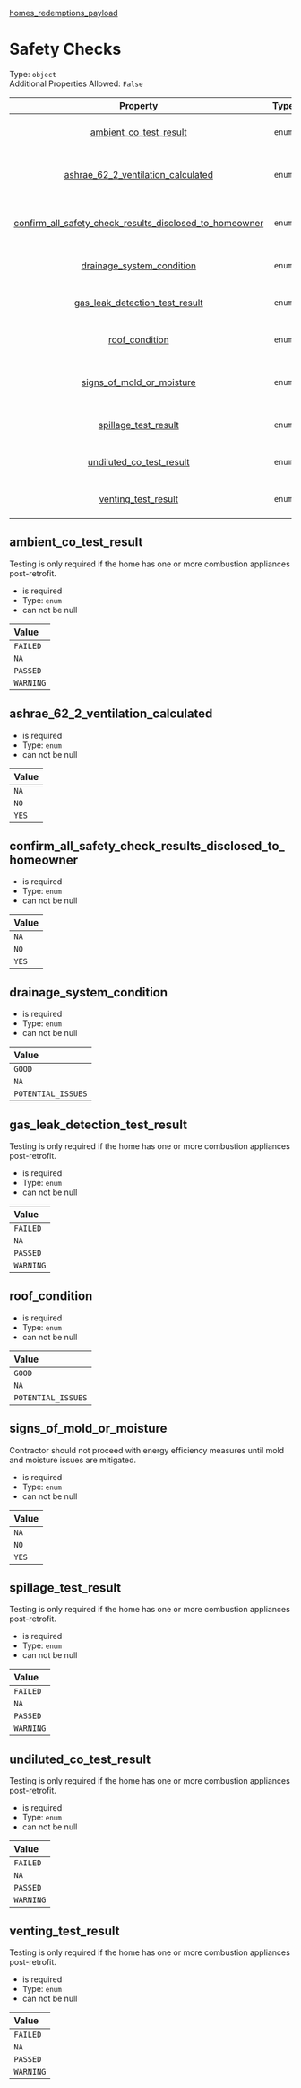 


  
[homes_redemptions_payload](homes_redemptions_payload.md)
# Safety Checks
  
Type: `object`  
Additional Properties Allowed: `False`  
  

|Property|Type|Required|Format|Title|
| :---: | :---: | :---: | :---: | :---: |
|[ambient_co_test_result](#ambient_co_test_result)|`enum`|:white_check_mark:||Ambient CO test result|
|[ashrae_62_2_ventilation_calculated](#ashrae_62_2_ventilation_calculated)|`enum`|:white_check_mark:||ASHRAE 62.2 ventilation calculated|
|[confirm_all_safety_check_results_disclosed_to_homeowner](#confirm_all_safety_check_results_disclosed_to_homeowner)|`enum`|:white_check_mark:||ASHRAE 62.2 ventilation calculated|
|[drainage_system_condition](#drainage_system_condition)|`enum`|:white_check_mark:||Drainage system condition|
|[gas_leak_detection_test_result](#gas_leak_detection_test_result)|`enum`|:white_check_mark:||Ambient CO test result|
|[roof_condition](#roof_condition)|`enum`|:white_check_mark:||Drainage system condition|
|[signs_of_mold_or_moisture](#signs_of_mold_or_moisture)|`enum`|:white_check_mark:||ASHRAE 62.2 ventilation calculated|
|[spillage_test_result](#spillage_test_result)|`enum`|:white_check_mark:||Ambient CO test result|
|[undiluted_co_test_result](#undiluted_co_test_result)|`enum`|:white_check_mark:||Ambient CO test result|
|[venting_test_result](#venting_test_result)|`enum`|:white_check_mark:||Ambient CO test result|

## ambient_co_test_result
  
Testing is only required if the home has one or more combustion appliances post-retrofit.  
  

- is required
- Type: `enum`
- can not be null
  

|Value|
| :--- |
|`FAILED`|
|`NA`|
|`PASSED`|
|`WARNING`|

## ashrae_62_2_ventilation_calculated
  
  
  

- is required
- Type: `enum`
- can not be null
  

|Value|
| :--- |
|`NA`|
|`NO`|
|`YES`|

## confirm_all_safety_check_results_disclosed_to_homeowner
  
  
  

- is required
- Type: `enum`
- can not be null
  

|Value|
| :--- |
|`NA`|
|`NO`|
|`YES`|

## drainage_system_condition
  
  
  

- is required
- Type: `enum`
- can not be null
  

|Value|
| :--- |
|`GOOD`|
|`NA`|
|`POTENTIAL_ISSUES`|

## gas_leak_detection_test_result
  
Testing is only required if the home has one or more combustion appliances post-retrofit.  
  

- is required
- Type: `enum`
- can not be null
  

|Value|
| :--- |
|`FAILED`|
|`NA`|
|`PASSED`|
|`WARNING`|

## roof_condition
  
  
  

- is required
- Type: `enum`
- can not be null
  

|Value|
| :--- |
|`GOOD`|
|`NA`|
|`POTENTIAL_ISSUES`|

## signs_of_mold_or_moisture
  
Contractor should not proceed with energy efficiency measures until mold and moisture issues are mitigated.  
  

- is required
- Type: `enum`
- can not be null
  

|Value|
| :--- |
|`NA`|
|`NO`|
|`YES`|

## spillage_test_result
  
Testing is only required if the home has one or more combustion appliances post-retrofit.  
  

- is required
- Type: `enum`
- can not be null
  

|Value|
| :--- |
|`FAILED`|
|`NA`|
|`PASSED`|
|`WARNING`|

## undiluted_co_test_result
  
Testing is only required if the home has one or more combustion appliances post-retrofit.  
  

- is required
- Type: `enum`
- can not be null
  

|Value|
| :--- |
|`FAILED`|
|`NA`|
|`PASSED`|
|`WARNING`|

## venting_test_result
  
Testing is only required if the home has one or more combustion appliances post-retrofit.  
  

- is required
- Type: `enum`
- can not be null
  

|Value|
| :--- |
|`FAILED`|
|`NA`|
|`PASSED`|
|`WARNING`|
